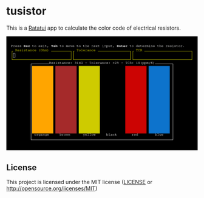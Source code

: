 # tusistor

This is a [Ratatui] app to calculate the color code of electrical resistors.

![tusistor.png](./tusistor.png)

[Ratatui]: https://ratatui.rs

## License

This project is licensed under the MIT license ([LICENSE] or <http://opensource.org/licenses/MIT>)

[LICENSE]: ./LICENSE
